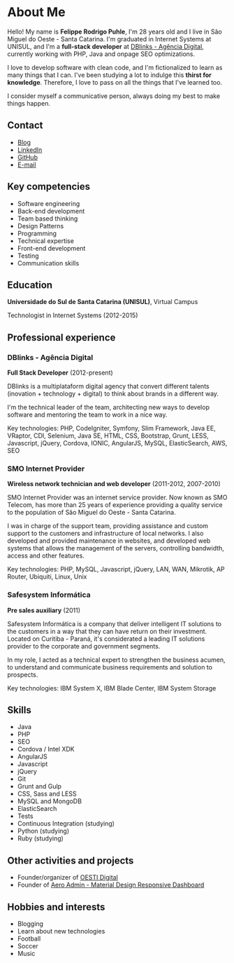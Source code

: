 # About Me

Hello! My name is **Felippe Rodrigo Puhle**, I'm 28 years old and I live in São Miguel do Oeste - Santa Catarina. I'm graduated in Internet Systems at UNISUL, and I'm a **full-stack developer** at [DBlinks - Agência Digital](http://www.dblinks.com.br), currently working with PHP, Java and onpage SEO optimizations.

I love to develop software with clean code, and I'm fictionalized to learn as many things that I can. I've been studying a lot to indulge this **thirst for knowledge**. Therefore, I love to pass on all the things that I've learned too.

I consider myself a communicative person, always doing my best to make things happen.


## Contact

- [Blog](https://felippepuhle.github.io)
- [LinkedIn](https://www.linkedin.com/in/lippep)
- [GitHub](https://github.com/felippepuhle)
- [E-mail](mailto:felippe.puhle@gmail.com)


## Key competencies

- Software engineering
- Back-end development
- Team based thinking
- Design Patterns
- Programming
- Technical expertise
- Front-end development
- Testing
- Communication skills
  

## Education

**Universidade do Sul de Santa Catarina (UNISUL)**, Virtual Campus

Technologist in Internet Systems (2012-2015)


## Professional experience

### DBlinks - Agência Digital

**Full Stack Developer** (2012-present)

DBlinks is a multiplataform digital agency that convert different talents (inovation + technology + digital) to think about brands in a different way.

I'm the technical leader of the team, architecting new ways to develop software and mentoring the team to work in a nice way. 

Key technologies: PHP, CodeIgniter, Symfony, Slim Framework, Java EE, VRaptor, CDI, Selenium, Java SE, HTML, CSS, Bootstrap, Grunt, LESS, Javascript, jQuery, Cordova, IONIC, AngularJS, MySQL, ElasticSearch, AWS, SEO

### SMO Internet Provider

**Wireless network technician and web developer** (2011-2012, 2007-2010)

SMO Internet Provider was an internet service provider. Now known as SMO Telecom, has more than 25 years of experience providing a quality service to the population of São Miguel do Oeste - Santa Catarina.

I was in charge of the support team, providing assistance and custom support to the customers and infrastructure of local networks. I also developed and provided maintenance in websites, and developed web systems that allows the management of the servers, controlling bandwidth, access and other features.

Key technologies: PHP, MySQL, Javascript, jQuery, LAN, WAN, Mikrotik, AP Router, Ubiquiti, Linux, Unix

### Safesystem Informática

**Pre sales auxiliary** (2011)

Safesystem Informática is a company that deliver intelligent IT solutions to the customers in a way that they can have return on their investment. Located on Curitiba - Paraná, it's considerated a leading IT solutions provider to the corporate and government segments.

In my role, I acted as a technical expert to strengthen the business acumen, to understand and communicate business requirements and solution to prospects. 

Key technologies: IBM System X, IBM Blade Center, IBM System Storage


## Skills

- Java
- PHP
- SEO
- Cordova / Intel XDK
- AngularJS
- Javascript
- jQuery
- Git
- Grunt and Gulp
- CSS, Sass and LESS
- MySQL and MongoDB
- ElasticSearch
- Tests
- Continuous Integration (studying)
- Python (studying)
- Ruby (studying)


## Other activities and projects
- Founder/organizer of [OESTI Digital](https://www.oestidigital.com.br/)
- Founder of [Aero Admin - Material Design Responsive Dashboard](http://demo.felippepuhle.com.br/aero/)


## Hobbies and interests
- Blogging
- Learn about new technologies
- Football
- Soccer
- Music
